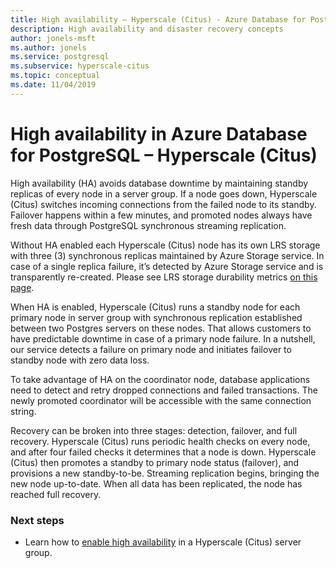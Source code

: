 ```yaml
---
title: High availability – Hyperscale (Citus) - Azure Database for PostgreSQL
description: High availability and disaster recovery concepts
author: jonels-msft
ms.author: jonels
ms.service: postgresql
ms.subservice: hyperscale-citus
ms.topic: conceptual
ms.date: 11/04/2019
---
```


# High availability in Azure Database for PostgreSQL – Hyperscale (Citus)

High availability (HA) avoids database downtime by maintaining standby replicas
of every node in a server group. If a node goes down, Hyperscale (Citus) switches
incoming connections from the failed node to its standby. Failover happens
within a few minutes, and promoted nodes always have fresh data through
PostgreSQL synchronous streaming replication.

Without HA enabled each Hyperscale (Citus) node has its own LRS storage with three (3) synchronous replicas maintained by Azure Storage service. 
In case of a single replica failure, it’s detected by Azure Storage service and is transparently re-created. Please see LRS storage durability metrics [on this page](https://docs.microsoft.com/en-us/azure/storage/common/storage-redundancy?toc=/azure/storage/blobs/toc.json#summary-of-redundancy-options).

When HA is enabled, Hyperscale (Citus) runs a standby node for each primary node in server group with synchronous replication established between two Postgres servers on these nodes. That allows customers to have predictable downtime in case of a primary node failure. In a nutshell, our service detects a failure on primary node and initiates failover to standby node with zero data loss.

To take advantage of HA on the coordinator node, database applications need to
detect and retry dropped connections and failed transactions. The newly
promoted coordinator will be accessible with the same connection string.

Recovery can be broken into three stages: detection, failover, and full
recovery.  Hyperscale (Citus) runs periodic health checks on every node, and after four
failed checks it determines that a node is down. Hyperscale (Citus) then promotes a
standby to primary node status (failover), and provisions a new standby-to-be.
Streaming replication begins, bringing the new node up-to-date.  When all data
has been replicated, the node has reached full recovery.

### Next steps

- Learn how to [enable high
  availability](howto-hyperscale-high-availability.md) in a Hyperscale (Citus) server
  group.
